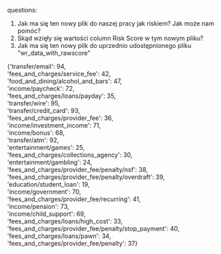 questions:
1. Jak ma się ten nowy plik do naszej pracy jak riskiem? Jak może nam pomóc?
2. Skąd wzięły się wartości column Risk Score w tym nowym pliku?
3. Jak ma się ten nowy plik do uprzednio udostępnionego pliku "wr_data_with_rawscore"

{'transfer/email': 94,  
'fees_and_charges/service_fee': 42,  
'food_and_dining/alcohol_and_bars': 47,  
'income/paycheck': 72,  
'fees_and_charges/loans/payday': 35,  
'transfer/wire': 95,  
'transfer/credit_card': 93,  
'fees_and_charges/provider_fee': 36,  
'income/investment_income': 71,  
'income/bonus': 68,  
'transfer/atm': 92,  
'entertainment/games': 25,  
'fees_and_charges/collections_agency': 30,  
'entertainment/gambling': 24,  
'fees_and_charges/provider_fee/penalty/nsf': 38,  
'fees_and_charges/provider_fee/penalty/overdraft': 39,  
'education/student_loan': 19,  
'income/government': 70,  
'fees_and_charges/provider_fee/recurring': 41,  
'income/pension': 73,  
'income/child_support': 69,  
'fees_and_charges/loans/high_cost': 33,  
'fees_and_charges/provider_fee/penalty/stop_payment': 40,  
'fees_and_charges/loans/pawn': 34,  
'fees_and_charges/provider_fee/penalty': 37}